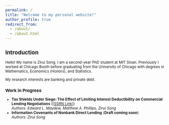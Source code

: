 ```yaml
---
permalink: /
title: "Welcome to my personal website!"
author_profile: true
redirect_from: 
  - /about/
  - /about.html
---
```


<small>

## Introduction

Hello! My name is Zirui Song. I am a second-year PhD student at MIT Sloan. Previously I worked at Chicago Booth before graduating from the University of Chicago with degrees in Mathematics, Economics (Honors), and Statistics.  

My research interests are banking and private debt.  

### Work in Progress
- **Tax Shields Under Siege: The Effect of Limiting Interest Deductibility on Commercial Lending Negotiations** ([<a href="https://https://ssrn.com/abstract=5123295" target="_blank" rel="noopener noreferrer">SSRN Link</a>])  
  *Authors: Edward L. Maydew, Matthew A. Phillips, Zirui Song*
- **Information Covenants of Nonbank Direct Lending** (**Draft coming soon**)  
  *Authors: Zirui Song*

</small>
